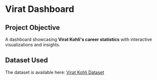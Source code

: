 # Virat Dashboard

## Project Objective  
A dashboard showcasing **Virat Kohli's career statistics** with interactive visualizations and insights.

## Dataset Used  
The dataset is available here: [Virat Kohli Dataset](https://github.com/NitinKumar311/virat-dashboard/blob/main/Virat-Kohli.xlsx)
